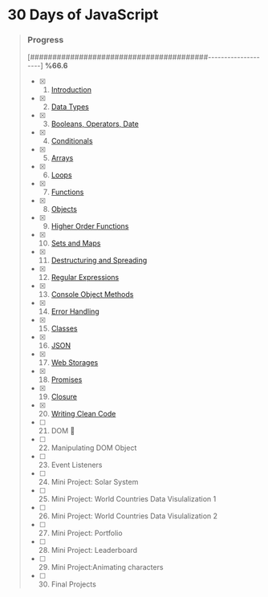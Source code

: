 # 30 Days of JavaScript

> ### Progress
>
> [########################################--------------------] **%66.6**
> 
> - [x] 1) [Introduction](https://github.com/ekurt/30DaysOfJavaScript/tree/main/day-01)
> - [x] 2) [Data Types](https://github.com/ekurt/30DaysOfJavaScript/tree/main/day-02)
> - [x] 3) [Booleans, Operators, Date](https://github.com/ekurt/30DaysOfJavaScript/tree/main/day-03)
> - [x] 4) [Conditionals](https://github.com/ekurt/30DaysOfJavaScript/tree/main/day-04)
> - [x] 5) [Arrays](https://github.com/ekurt/30DaysOfJavaScript/tree/main/day-05)
> - [x] 6) [Loops](https://github.com/ekurt/30DaysOfJavaScript/tree/main/day-06)
> - [x] 7) [Functions](https://github.com/ekurt/30DaysOfJavaScript/tree/main/day-07)
> - [x] 8) [Objects](https://github.com/ekurt/30DaysOfJavaScript/tree/main/day-08)
> - [x] 9) [Higher Order Functions](https://github.com/ekurt/30DaysOfJavaScript/tree/main/day-09)
> - [x] 10) [Sets and Maps](https://github.com/ekurt/30DaysOfJavaScript/tree/main/day-10)
> - [x] 11) [Destructuring and Spreading](https://github.com/ekurt/30DaysOfJavaScript/tree/main/day-11)
> - [x] 12) [Regular Expressions](https://github.com/ekurt/30DaysOfJavaScript/tree/main/day-12)
> - [x] 13) [Console Object Methods](https://github.com/ekurt/30DaysOfJavaScript/tree/main/day-13)
> - [x] 14) [Error Handling](https://github.com/ekurt/30DaysOfJavaScript/tree/main/day-14)
> - [x] 15) [Classes](https://github.com/ekurt/30DaysOfJavaScript/tree/main/day-15)
> - [x] 16) [JSON](https://github.com/ekurt/30DaysOfJavaScript/tree/main/day-16)
> - [x] 17) [Web Storages](https://github.com/ekurt/30DaysOfJavaScript/tree/main/day-17)
> - [x] 18) [Promises](https://github.com/ekurt/30DaysOfJavaScript/tree/main/day-18)
> - [x] 19) [Closure](https://github.com/ekurt/30DaysOfJavaScript/tree/main/day-19)
> - [x] 20) [Writing Clean Code](https://github.com/ekurt/30DaysOfJavaScript/tree/main/day-20)
> - [ ] 21) DOM :trident:
> - [ ] 22) Manipulating DOM Object
> - [ ] 23) Event Listeners
> - [ ] 24) Mini Project: Solar System
> - [ ] 25) Mini Project: World Countries Data Visulalization 1
> - [ ] 26) Mini Project: World Countries Data Visulalization 2
> - [ ] 27) Mini Project: Portfolio
> - [ ] 28) Mini Project: Leaderboard
> - [ ] 29) Mini Project:Animating characters
> - [ ] 30) Final Projects